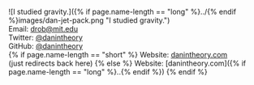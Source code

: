 ![I studied gravity.]({% if page.name-length == "long" %}../{% endif %}images/dan-jet-pack.png "I studied gravity.")
<br />
Email: [drob@mit.edu](mailto:drob@mit.edu)
<br />
Twitter: [@danintheory](https://twitter.com/danintheory)
<br />
GitHub: [@danintheory](https://github.com/danintheory)
<br />
{% if page.name-length == "short" %}
Website: [danintheory.com](.) 
<br />
(just redirects back here)
{% else %}
Website: [danintheory.com]({% if page.name-length == "long" %}..{% endif %}) 
{% endif %}